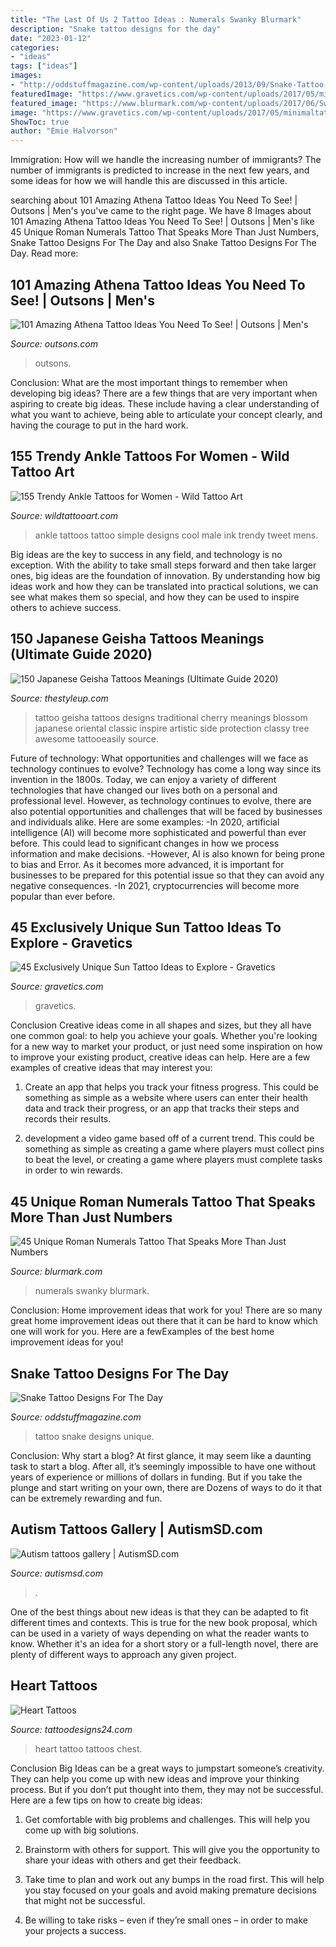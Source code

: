 ```yaml
---
title: "The Last Of Us 2 Tattoo Ideas : Numerals Swanky Blurmark"
description: "Snake tattoo designs for the day"
date: "2023-01-12"
categories:
- "ideas"
tags: ["ideas"]
images:
- "http://oddstuffmagazine.com/wp-content/uploads/2013/09/Snake-Tattoo-Designs-11-566x800.jpg"
featuredImage: "https://www.gravetics.com/wp-content/uploads/2017/05/minimaltattoo-smalltattoo-handpoked-suntattoo-handpokers.jpg"
featured_image: "https://www.blurmark.com/wp-content/uploads/2017/06/Swanky-Roman-Numerals-Tattoo-On-Side-Thigh-768x768.jpg"
image: "https://www.gravetics.com/wp-content/uploads/2017/05/minimaltattoo-smalltattoo-handpoked-suntattoo-handpokers.jpg"
ShowToc: true
author: "Emie Halvorson"
---
```



Immigration: How will we handle the increasing number of immigrants?
The number of immigrants is predicted to increase in the next few years, and some ideas for how we will handle this are discussed in this article.

	

		
searching about 101 Amazing Athena Tattoo Ideas You Need To See! | Outsons | Men&#039;s you've came to the right page. We have 8 Images about 101 Amazing Athena Tattoo Ideas You Need To See! | Outsons | Men&#039;s like 45 Unique Roman Numerals Tattoo That Speaks More Than Just Numbers, Snake Tattoo Designs For The Day and also Snake Tattoo Designs For The Day. Read more:
		
    
## 101 Amazing Athena Tattoo Ideas You Need To See! | Outsons | Men&#039;s

<img loading=lazy src="https://outsons.com/wp-content/uploads/2021/02/2020-10-22-18.02.10-2425489737231064529_athenatattoo-1024x1024.jpg" onerror="this.onerror=null;this.src='https://tse2.mm.bing.net/th?id=OIP.9E4_5hyMSg3ZD_lZFFY6bgHaHa&amp;pid=15.1';" alt="101 Amazing Athena Tattoo Ideas You Need To See! | Outsons | Men&#039;s">

_Source: outsons.com_

>outsons. 

	

Conclusion: What are the most important things to remember when developing big ideas?
There are a few things that are very important when aspiring to create big ideas. These include having a clear understanding of what you want to achieve, being able to articulate your concept clearly, and having the courage to put in the hard work.

    
## 155 Trendy Ankle Tattoos For Women - Wild Tattoo Art

<img loading=lazy src="https://www.wildtattooart.com/wp-content/uploads/2017/10/20171009_124916_12.jpg" onerror="this.onerror=null;this.src='https://tse2.mm.bing.net/th?id=OIP.A2pMVRrKmstBncgCy5GgSAHaHa&amp;pid=15.1';" alt="155 Trendy Ankle Tattoos for Women - Wild Tattoo Art">

_Source: wildtattooart.com_

>ankle tattoos tattoo simple designs cool male ink trendy tweet mens. 

	

Big ideas are the key to success in any field, and technology is no exception. With the ability to take small steps forward and then take larger ones, big ideas are the foundation of innovation. By understanding how big ideas work and how they can be translated into practical solutions, we can see what makes them so special, and how they can be used to inspire others to achieve success.

    
## 150 Japanese Geisha Tattoos Meanings (Ultimate Guide 2020)

<img loading=lazy src="https://thestyleup.com/wp-content/uploads/2015/03/Geisha-Tattoo-Designs-24.jpg" onerror="this.onerror=null;this.src='https://tse2.mm.bing.net/th?id=OIP.7nL4vyoU-knTPo5l5-pMeQHaJ3&amp;pid=15.1';" alt="150 Japanese Geisha Tattoos Meanings (Ultimate Guide 2020)">

_Source: thestyleup.com_

>tattoo geisha tattoos designs traditional cherry meanings blossom japanese oriental classic inspire artistic side protection classy tree awesome tattooeasily source. 

	

Future of technology: What opportunities and challenges will we face as technology continues to evolve?
Technology has come a long way since its invention in the 1800s. Today, we can enjoy a variety of different technologies that have changed our lives both on a personal and professional level. However, as technology continues to evolve, there are also potential opportunities and challenges that will be faced by businesses and individuals alike. Here are some examples: 
-In 2020, artificial intelligence (AI) will become more sophisticated and powerful than ever before. This could lead to significant changes in how we process information and make decisions. 
-However, AI is also known for being prone to bias and Error. As it becomes more advanced, it is important for businesses to be prepared for this potential issue so that they can avoid any negative consequences. 
-In 2021, cryptocurrencies will become more popular than ever before.

    
## 45 Exclusively Unique Sun Tattoo Ideas To Explore - Gravetics

<img loading=lazy src="https://www.gravetics.com/wp-content/uploads/2017/05/minimaltattoo-smalltattoo-handpoked-suntattoo-handpokers.jpg" onerror="this.onerror=null;this.src='https://tse4.mm.bing.net/th?id=OIP.lrsOAcqeY9XXjwGOo5rs-AHaHa&amp;pid=15.1';" alt="45 Exclusively Unique Sun Tattoo Ideas to Explore - Gravetics">

_Source: gravetics.com_

>gravetics. 

	

Conclusion
Creative ideas come in all shapes and sizes, but they all have one common goal: to help you achieve your goals. Whether you're looking for a new way to market your product, or just need some inspiration on how to improve your existing product, creative ideas can help. Here are a few examples of creative ideas that may interest you: 
1. Create an app that helps you track your fitness progress. This could be something as simple as a website where users can enter their health data and track their progress, or an app that tracks their steps and records their results.

2. development a video game based off of a current trend. This could be something as simple as creating a game where players must collect pins to beat the level, or creating a game where players must complete tasks in order to win rewards.


    
## 45 Unique Roman Numerals Tattoo That Speaks More Than Just Numbers

<img loading=lazy src="https://www.blurmark.com/wp-content/uploads/2017/06/Swanky-Roman-Numerals-Tattoo-On-Side-Thigh-768x768.jpg" onerror="this.onerror=null;this.src='https://tse1.mm.bing.net/th?id=OIP.INVypTtRE35It3Gvv9XEiwHaHa&amp;pid=15.1';" alt="45 Unique Roman Numerals Tattoo That Speaks More Than Just Numbers">

_Source: blurmark.com_

>numerals swanky blurmark. 

	

Conclusion: Home improvement ideas that work for you!
There are so many great home improvement ideas out there that it can be hard to know which one will work for you. Here are a fewExamples of the best home improvement ideas for you!

    
## Snake Tattoo Designs For The Day

<img loading=lazy src="http://oddstuffmagazine.com/wp-content/uploads/2013/09/Snake-Tattoo-Designs-11-566x800.jpg" onerror="this.onerror=null;this.src='https://tse2.mm.bing.net/th?id=OIP.q-9uoC2xgbfOKmoezTIiegHaKd&amp;pid=15.1';" alt="Snake Tattoo Designs For The Day">

_Source: oddstuffmagazine.com_

>tattoo snake designs unique. 

	

Conclusion: Why start a blog?
At first glance, it may seem like a daunting task to start a blog. After all, it’s seemingly impossible to have one without years of experience or millions of dollars in funding. But if you take the plunge and start writing on your own, there are Dozens of ways to do it that can be extremely rewarding and fun.

    
## Autism Tattoos Gallery | AutismSD.com

<img loading=lazy src="https://autismsd.com/wp-content/uploads/2014/01/479179_10151704659600525_803185524_24393945_1851024731_o.jpg" onerror="this.onerror=null;this.src='https://tse4.mm.bing.net/th?id=OIP.vms2iqwMtSKfH3Yf8oTxRQHaE8&amp;pid=15.1';" alt="Autism tattoos gallery | AutismSD.com">

_Source: autismsd.com_

>. 

	

One of the best things about new ideas is that they can be adapted to fit different times and contexts. This is true for the new book proposal, which can be used in a variety of ways depending on what the reader wants to know. Whether it's an idea for a short story or a full-length novel, there are plenty of different ways to approach any given project.

    
## Heart Tattoos

<img loading=lazy src="http://www.tattoodesigns24.com/wp-content/uploads/2016/01/Heart-Tattoo-TD1073-TD24073.jpg" onerror="this.onerror=null;this.src='https://tse2.mm.bing.net/th?id=OIP.j9-L0weia16jX10qBHbvLAHaKd&amp;pid=15.1';" alt="Heart Tattoos">

_Source: tattoodesigns24.com_

>heart tattoo tattoos chest. 

	

Conclusion
Big Ideas can be a great ways to jumpstart someone’s creativity. They can help you come up with new ideas and improve your thinking process. But if you don’t put thought into them, they may not be successful. Here are a few tips on how to create big ideas:
1. Get comfortable with big problems and challenges. This will help you come up with big solutions.

2. Brainstorm with others for support. This will give you the opportunity to share your ideas with others and get their feedback.

3. Take time to plan and work out any bumps in the road first. This will help you stay focused on your goals and avoid making premature decisions that might not be successful.

4. Be willing to take risks – even if they’re small ones – in order to make your projects a success.

